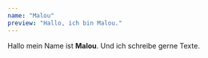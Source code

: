 ```yaml
---
name: "Malou"
preview: "Hallo, ich bin Malou."
---
```


Hallo mein Name ist **Malou**. Und ich schreibe gerne Texte.
